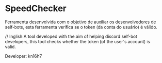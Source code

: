 # SpeedChecker

Ferramenta desenvolvida com o objetivo de auxiliar os desenvolvedores de self-bots, esta ferramenta verifica se o token (da conta do usuário) é válido.

// Inglish
A tool developed with the aim of helping discord self-bot developers, this tool checks whether the token (of the user's account) is valid.

Developer: kn16h7
